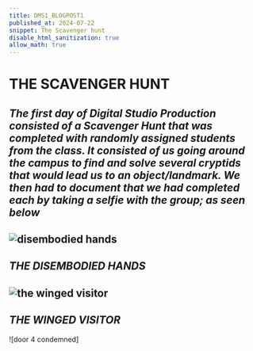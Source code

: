 ```yaml
---
title: DMS1_BLOGPOST1
published_at: 2024-07-22
snippet: The Scavenger hunt
disable_html_sanitization: true
allow_math: true 
---
```


# **THE SCAVENGER HUNT**
## *The first day of Digital Studio Production consisted of a Scavenger Hunt that was completed with randomly assigned students from the class. It consisted of us going around the campus to find and solve several cryptids that would lead us to an object/landmark. We then had to document that we had completed each by taking a selfie with the group; as seen below*
![disembodied hands](Wk1s1/IMG20240722101957.png)
---
## *THE DISEMBODIED HANDS*

![the winged visitor](Wk1s1/IMG20240722110445.png)
---
## *THE WINGED VISITOR*

![door 4 condemned]